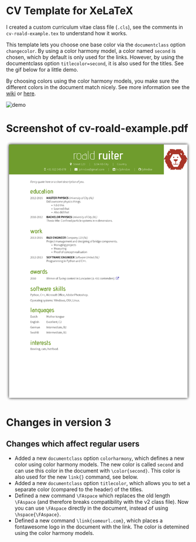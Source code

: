 # CV Template for XeLaTeX
I created a custom curriculum vitae class file (`.cls`), see the comments in `cv-roald-example.tex` to understand how it works. 

This template lets you choose one base color via the `documentclass` option `changecolor`. By using a color harmony model, a color named `second` is chosen, which by default is only used for the links. However, by using the documentclass option `titlecolor=second`, it is also used for the titles. See the gif below for a little demo.

By choosing colors using the color harmony models, you make sure the different colors in the document match nicely. See more information see the [wiki](https://en.wikipedia.org/wiki/Harmony_(color\\)) or [here](http://paletton.com/).

![demo](document_class_options_demo.gif)

# Screenshot of cv-roald-example.pdf
![Example](cv-roald-example.png)

# Changes in version 3
## Changes which affect regular users
- Added a new `documentclass` option `colorharmony`, which defines a new color using color harmony models. The new color is called `second` and can use this color in the document with `\color{second}`. This color is also used for the new `link{}` command, see below.
- Added a new `documentclass` option `titlecolor`, which allows you to set a separate color (compared to the header) of the titles.
- Defined a new command `\FAspace` which replaces the old length `\FAspace` (and therefore breaks compatibility with the v2 class file). Now you can use `\FAspace` directly in the document, instead of using `\hspace{\FAspace}`.
- Defined a new command `\link{someurl.com}`, which places a fontawesome logo in the document with the link. The color is detemined using the color harmony models.


